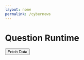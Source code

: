```yaml
---
layout: none
permalink: /cybernews
---
```


# Question Runtime
<button id="fetchButton">Fetch Data</button>
<div id="result"></div>

<script>
    document.getElementById('fetchButton').addEventListener('click', function() {
        const baseURL = "https://gave.stu.nighthawkcodingsociety.com/api/vulnerability/software";
        const course = "ubu20"; // Replace with the actual course value
        const url = `${baseURL}/${course}`;
        fetch(url, {
            method: 'GET',
            headers: {
                'Content-Type': 'application/json',
            },
        })
        .then(response => {
            if (!response.ok) {
                throw new Error('Network response was not ok');
            }
            return response.json();
        })
        .then(data => {
            // Create a table
            let table = "<table border='1'><tr><th>ID</th><th>Question</th><th>Answer 1</th><th>Answer 2</th><th>Answer 3</th><th>Answer 4</th><th>Correct Answer</th><th>Difficulty</th><th>Unit</th><th>Points</th></tr>";
            
            // Insert data into the table
            data.forEach(item => {
                table += `<tr>
                    <td>${item.id}</td>
                    <td>${item.severity}</td>
                    <td>${item.answer1}</td>
                    <td>${item.answer2}</td>
                    <td>${item.answer3}</td>
                    <td>${item.answer4}</td>
                    <td>${item.correctAnswer}</td>
                    <td>${item.difficulty}</td>
                    <td>${item.unit}</td>
                    <td>${item.points}</td>
                </tr>`;
            });

            table += "</table>";

            // Display the table
            document.getElementById('result').innerHTML = table;
        })
        .catch(error => {
            console.error('There has been a problem with your fetch operation:', error);
            document.getElementById('result').textContent = 'Error: ' + error.message;
        });
    });
</script>








